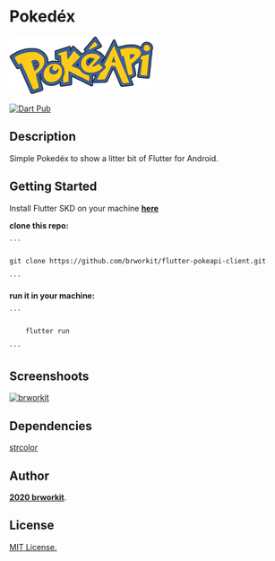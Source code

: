 # Pokedéx

<a href="https://pokeapi.co/"><img src="https://raw.githubusercontent.com/PokeAPI/media/master/logo/pokeapi_256.png" title="PokeApi" alt="PokeApi"></a>

<a href="https://pub.dev/packages/strcolor">
   <img alt="Dart Pub" src="https://img.shields.io/pub/v/strcolor.svg?color=green&style=flat-square" />
</a>

## Description
Simple Pokedéx to show a litter bit of Flutter for Android.

## Getting Started 
Install Flutter SKD on your machine [**here**](https://flutter.dev/docs/get-started/install)

**clone this repo:**

    ```

    git clone https://github.com/brworkit/flutter-pokeapi-client.git
    
    ```
**run it in your machine:**

    ```
        
        flutter run
    
    ```
## Screenshoots

<a href="https://pub.dev/packages/strcolor"><img src="https://github.com/brworkit/flutter-pokeapi-client/tree/clean-code/screenshots/1.png" title="PokeApi Client" alt="brworkit"></a>


## Dependencies

[strcolor](https://pub.dev/packages/strcolor)

## Author

[**2020 brworkit**](https://github.com/brworkit).

## License
[MIT License.](https://opensource.org/licenses/MIT)    
